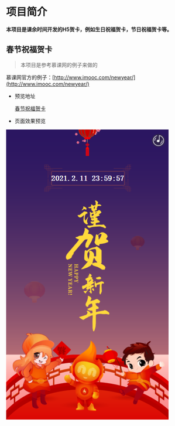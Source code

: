 # 项目简介

**本项目是课余时间开发的H5贺卡，例如生日祝福贺卡，节日祝福贺卡等。**

## 春节祝福贺卡

> 本项目是参考慕课网的例子来做的

慕课网官方的例子：[http://www.imooc.com/newyear/](http://www.imooc.com/newyear/)

- 预览地址

     [春节祝福贺卡](http://linkaiblog.top:8080/jacklin/#/yuandan)

- 页面效果预览

![](public/images/cunjie.png)

